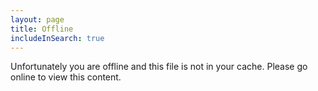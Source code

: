 ```yaml
---
layout: page
title: Offline
includeInSearch: true
---
```


<style type="text/css">
@keyframes pulse
{
	from
	{
		transform: scale(1);
		-webkit-transform: scale(1);
	}
	to
	{
		transform: scale(0.9);
		-webkit-transform: scale(0.9);
	}
}
.pulse
{
	animation: pulse 2s ease-in-out 0s infinite alternate;
}
article[role="article"]
{
	display: table-row;
}
article[role="article"] p
{
	display: table-cell;
	vertical-align: middle;
	padding: 10px;
}
</style>


Unfortunately you are offline and this file is not in your cache.  Please go online to view this content.